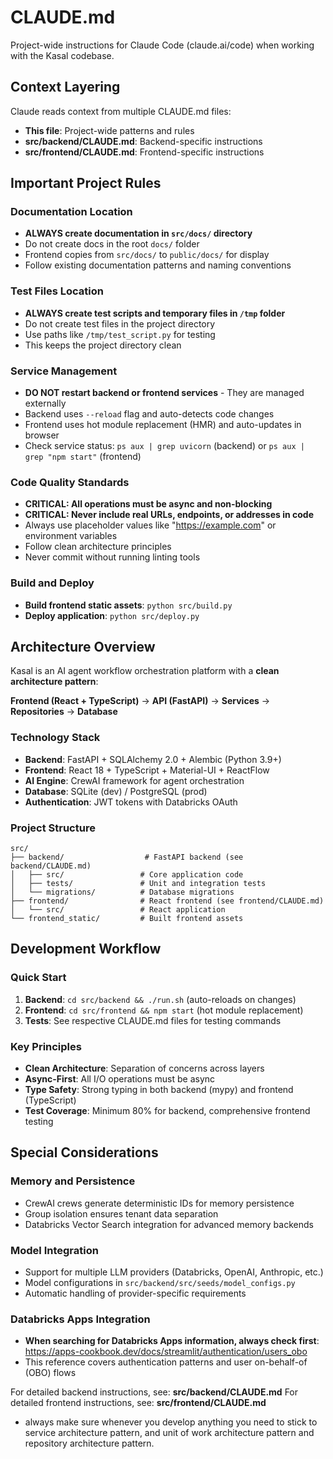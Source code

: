 # CLAUDE.md

Project-wide instructions for Claude Code (claude.ai/code) when working with the Kasal codebase.

## Context Layering

Claude reads context from multiple CLAUDE.md files:
- **This file**: Project-wide patterns and rules
- **src/backend/CLAUDE.md**: Backend-specific instructions
- **src/frontend/CLAUDE.md**: Frontend-specific instructions

## Important Project Rules

### Documentation Location
- **ALWAYS create documentation in `src/docs/` directory**
- Do not create docs in the root `docs/` folder
- Frontend copies from `src/docs/` to `public/docs/` for display
- Follow existing documentation patterns and naming conventions

### Test Files Location
- **ALWAYS create test scripts and temporary files in `/tmp` folder**
- Do not create test files in the project directory
- Use paths like `/tmp/test_script.py` for testing
- This keeps the project directory clean

### Service Management
- **DO NOT restart backend or frontend services** - They are managed externally
- Backend uses `--reload` flag and auto-detects code changes
- Frontend uses hot module replacement (HMR) and auto-updates in browser
- Check service status: `ps aux | grep uvicorn` (backend) or `ps aux | grep "npm start"` (frontend)

### Code Quality Standards
- **CRITICAL: All operations must be async and non-blocking**
- **CRITICAL: Never include real URLs, endpoints, or addresses in code**
- Always use placeholder values like "https://example.com" or environment variables
- Follow clean architecture principles
- Never commit without running linting tools

### Build and Deploy
- **Build frontend static assets**: `python src/build.py`
- **Deploy application**: `python src/deploy.py`

## Architecture Overview

Kasal is an AI agent workflow orchestration platform with a **clean architecture pattern**:

**Frontend (React + TypeScript)** → **API (FastAPI)** → **Services** → **Repositories** → **Database**

### Technology Stack
- **Backend**: FastAPI + SQLAlchemy 2.0 + Alembic (Python 3.9+)
- **Frontend**: React 18 + TypeScript + Material-UI + ReactFlow
- **AI Engine**: CrewAI framework for agent orchestration
- **Database**: SQLite (dev) / PostgreSQL (prod)
- **Authentication**: JWT tokens with Databricks OAuth

### Project Structure
```
src/
├── backend/                  # FastAPI backend (see backend/CLAUDE.md)
│   ├── src/                 # Core application code
│   ├── tests/               # Unit and integration tests
│   └── migrations/          # Database migrations
├── frontend/                # React frontend (see frontend/CLAUDE.md)
│   └── src/                 # React application
└── frontend_static/         # Built frontend assets
```

## Development Workflow

### Quick Start
1. **Backend**: `cd src/backend && ./run.sh` (auto-reloads on changes)
2. **Frontend**: `cd src/frontend && npm start` (hot module replacement)
3. **Tests**: See respective CLAUDE.md files for testing commands

### Key Principles
- **Clean Architecture**: Separation of concerns across layers
- **Async-First**: All I/O operations must be async
- **Type Safety**: Strong typing in both backend (mypy) and frontend (TypeScript)
- **Test Coverage**: Minimum 80% for backend, comprehensive frontend testing

## Special Considerations

### Memory and Persistence
- CrewAI crews generate deterministic IDs for memory persistence
- Group isolation ensures tenant data separation
- Databricks Vector Search integration for advanced memory backends

### Model Integration
- Support for multiple LLM providers (Databricks, OpenAI, Anthropic, etc.)
- Model configurations in `src/backend/src/seeds/model_configs.py`
- Automatic handling of provider-specific requirements

### Databricks Apps Integration
- **When searching for Databricks Apps information, always check first**: https://apps-cookbook.dev/docs/streamlit/authentication/users_obo
- This reference covers authentication patterns and user on-behalf-of (OBO) flows

For detailed backend instructions, see: **src/backend/CLAUDE.md**
For detailed frontend instructions, see: **src/frontend/CLAUDE.md**
- always make sure whenever you develop anything you need to stick to service architecture pattern, and unit of work architecture pattern and repository architecture pattern.